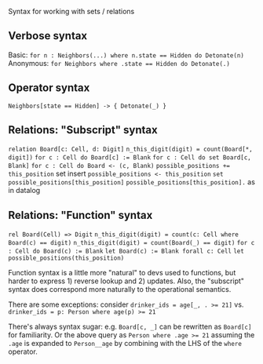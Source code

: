 Syntax for working with sets / relations

## Verbose syntax

Basic: `for n : Neighbors(...) where n.state == Hidden do Detonate(n)`
Anonymous: `for Neighbors where .state == Hidden do Detonate(.)`

## Operator syntax

`Neighbors[state == Hidden] -> { Detonate(_) }`

## Relations: "Subscript" syntax

`relation Board[c: Cell, d: Digit]`
`n_this_digit(digit) = count(Board[*, digit])`
`for c : Cell do Board[c] := Blank`
`for c : Cell do set Board[c, Blank]`
`for c : Cell do Board <- (c, Blank)`
`possible_positions += this_position`   set insert
`possible_positions <- this_position`
`set possible_positions[this_position]`
`possible_positions[this_position].`    as in datalog

## Relations: "Function" syntax

`rel Board(Cell) => Digit`
`n_this_digit(digit) = count(c: Cell where Board(c) == digit)`
`n_this_digit(digit) = count(Board(_) == digit)`
`for c : Cell do Board(c) := Blank`
`let Board(c) := Blank forall c: Cell`
`let possible_positions(this_position)`

Function syntax is a little more "natural" to devs used to functions, but harder to express 1) reverse lookup and 2) updates.
Also, the "subscript" syntax does correspond more naturally to the operational semantics.

There are some exceptions: consider
`drinker_ids = age[_, . >= 21]` vs. `drinker_ids = p: Person where age(p) >= 21`

There's always syntax sugar: e.g. `Board[c, _]` can be rewritten as `Board[c]` for familiarity.
Or the above query as `Person where .age >= 21` assuming the `.age` is expanded to `Person__age` by combining with the LHS of the `where` operator.
